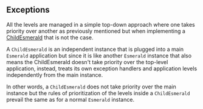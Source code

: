 ## Exceptions

All the levels are managed in a simple top-down approach where one takes priority over another as previously mentioned
but when implementing a [ChildEsmerald](./routing/router.md#child-esmerald-application) that is not the case.

A `ChildEsmerald` is an independent instance that is plugged into a main `Esmerald` application but since
it is like another `Esmerald` instance that also means the ChildEsmerald doesn't take priority over the top-level
application, instead, treats its own exception handlers and application levels independently from the main instance.

In other words, a `ChildEsmerald` does not take priority over the main instance but the rules of prioritization of the
levels inside a `ChildEsmerald` prevail the same as for a normal `Esmerald` instance.
